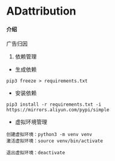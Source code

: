 # ADattribution

#### 介绍
广告归因

1.  依赖管理
- 生成依赖
```shell script
pip3 freeze > requirements.txt
```
- 安装依赖
```shell script
pip3 install -r requirements.txt -i https://mirrors.aliyun.com/pypi/simple
```
- 虚拟环境管理
```text
创建虚拟环境：python3 -m venv venv
激活虚拟环境：source venv/bin/activate

退出虚拟环境：deactivate
```
